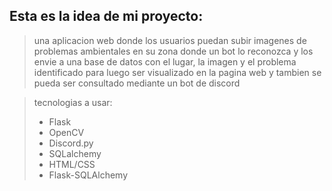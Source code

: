 ## Esta es la idea de mi proyecto:
> una aplicacion web donde los usuarios puedan subir imagenes de problemas ambientales en su zona donde un bot lo reconozca y los envie a una base de datos con el lugar, la imagen y el problema identificado para luego ser visualizado en la pagina web y tambien se pueda ser consultado mediante un bot de discord

>tecnologias a usar:
> - Flask
> - OpenCV
> - Discord.py
> - SQLalchemy
> - HTML/CSS
> - Flask-SQLAlchemy